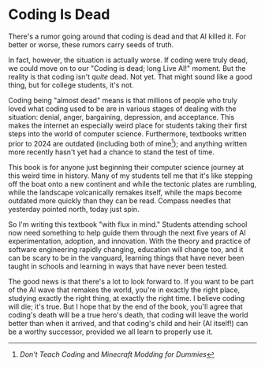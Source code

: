 # Coding Is Dead

There's a rumor going around that coding is dead and that AI killed it.  For better or worse, these rumors carry seeds of truth.  

In fact, however, the situation is actually worse.  If coding were truly dead, we could move on to our "Coding is dead; long Live AI!" moment.  But the reality is that coding isn't *quite* dead.  Not yet.  That might sound like a good thing, but for college students, it's not.

Coding being "almost dead" means is that millions of people who truly loved what coding used to be are in various stages of dealing with the situation: denial, anger, bargaining, depression, and acceptance.  This makes the internet an especially weird place for students taking their first steps into the world of computer science.  Furthermore, textbooks written prior to 2024 are outdated (including both of mine[^1]); and anything written more recently hasn't yet had a chance to stand the test of time.

This book is for anyone just beginning their computer science journey at this weird time in history.  Many of my students tell me that it's like stepping off the boat onto a new continent and while the tectonic plates are rumbling, while the landscape volcanically remakes itself, while the maps become outdated more quickly than they can be read.  Compass needles that yesterday pointed north, today just spin.

So I'm writing this textbook "with flux in mind."  Students attending school now need something to help guide them through the next five years of AI experimentation, adoption, and innovation.  With the theory and practice of software engineering rapidly changing, education will change too, and it can be scary to be in the vanguard, learning things that have never been taught in schools and learning in ways that have never been tested.   

The good news is that there's a lot to look forward to.  If you want to be part of the AI wave that remakes the world, you're in exactly the right place, studying exactly the right thing, at exactly the right time.  I believe coding will die; it's true.  But I hope that by the end of the book, you'll agree that coding's death will be a true hero's death, that coding will leave the world better than when it arrived, and that coding's child and heir (AI itself!) can be a worthy successor, provided we all learn to properly use it.

[^1]: *Don't Teach Coding* and *Minecraft Modding for Dummies* 

<!-- 
TODO:

* Oedipus: AI kills its parents.

* Stop thinking of yourself as one human body, but rather as an organization.  The "Self++"
* Language acquisition theory is more important than ever
* Reading is more important than writing
* "AI is a multiplier" theory is not quite right.  0 * x should be 0, but AI can take people from zero to ___.

-->

